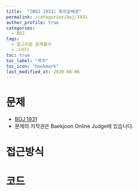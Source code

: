 ```yaml
---
title:  "[BOJ 1931] 회의실배정"
permalink: /categories/boj/1931
author_profile: true
categories:
  - BOJ
tags:
  - 알고리즘 문제풀이
  - 그리디
toc: true
toc_label: "목차"
toc_icon: "bookmark"
last_modified_at: 2020-08-06
---
```

# 문제
* [BOJ 1931]()
* 문제의 저작권은 Baekjoon Online Judge에 있습니다.  

# 접근방식 


# 코드
```java

```